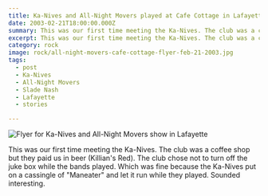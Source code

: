 ```yaml
---
title: Ka-Nives and All-Night Movers played at Cafe Cottage in Lafayette, Louisiana.
date: 2003-02-21T18:00:00.000Z
summary: This was our first time meeting the Ka-Nives. The club was a coffee shop but they paid us in beer (Killian's Red).
excerpt: This was our first time meeting the Ka-Nives. The club was a coffee shop but they paid us in beer (Killian's Red).
category: rock
image: rock/all-night-movers-cafe-cottage-flyer-feb-21-2003.jpg
tags:
  - post
  - Ka-Nives
  - All-Night Movers
  - Slade Nash
  - Lafayette
  - stories

---
```


![Flyer for Ka-Nives and All-Night Movers show in Lafayette](/static/img/rock/all-night-movers-cafe-cottage-flyer-feb-21-2003.jpg)

This was our first time meeting the Ka-Nives. The club was a coffee shop but they paid us in beer (Killian's Red). The club chose not to turn off the juke box while the bands played. Which was fine because the Ka-Nives put on a cassingle of "Maneater" and let it run while they played. Sounded interesting.